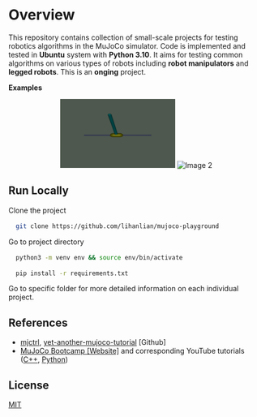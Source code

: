 
# Overview

This repository contains collection of small-scale projects for testing robotics algorithms in the MuJoCo simulator. Code is implemented and tested in **Ubuntu** system with **Python 3.10**. It aims for testing common algorithms on various types of robots including **robot manipulators** and **legged robots**. This is an **onging** project.

**Examples**
<p align="center">
  <img alt="Image 1" src="./figs/01_inverted_dbpend.gif" width="45%" />
  <img alt="Image 2" src="./figs/02_kuka_osc.gif" width="45%" />
</p>



## Run Locally

Clone the project

```bash
  git clone https://github.com/lihanlian/mujoco-playground
```

Go to project directory
```bash
  python3 -m venv env && source env/bin/activate 
```
```bash
  pip install -r requirements.txt
```

Go to specific folder for more detailed information on each individual project.

## References
 - [mjctrl](https://github.com/kevinzakka/mjctrl), [yet-another-mujoco-tutorial](https://github.com/sjchoi86/yet-another-mujoco-tutorial) [Github]
 - [MuJoCo Bootcamp [Website]](https://pab47.github.io/mujoco.html) and corresponding YouTube tutorials ([C++](https://www.youtube.com/watch?v=j1nCeqtfySQ&list=PLc7bpbeTIk758Ad3fkSywdxHWpBh9PM0G&index=7), [Python](https://www.youtube.com/watch?v=u6tNfvLXK-I&list=PLc7bpbeTIk75dgBVd07z6_uKN1KQkwFRK))

## License

[MIT](https://choosealicense.com/licenses/mit/)

